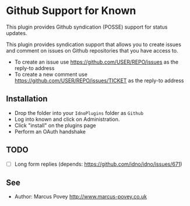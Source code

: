 Github Support for Known
========================

This plugin provides Github syndication (POSSE) support for status updates.

This plugin provides syndication support that allows you to create issues and comment on issues on Github repositories that you have access to.

* To create an issue use https://github.com/USER/REPO/issues as the reply-to address
* To create a new comment use https://github.com/USER/REPO/issues/TICKET as the reply-to address

Installation
------------

* Drop the folder into your ```IdnoPlugins``` folder as ```Github```
* Log into known and click on Administration.
* Click "install" on the plugins page
* Perform an OAuth handshake

TODO
----

* [ ] Long form replies (depends: https://github.com/idno/idno/issues/671)

See
---
 * Author: Marcus Povey <http://www.marcus-povey.co.uk> 

